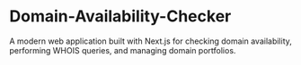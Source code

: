 # Domain-Availability-Checker
A modern web application built with Next.js for checking domain availability, performing WHOIS queries, and managing domain portfolios.
